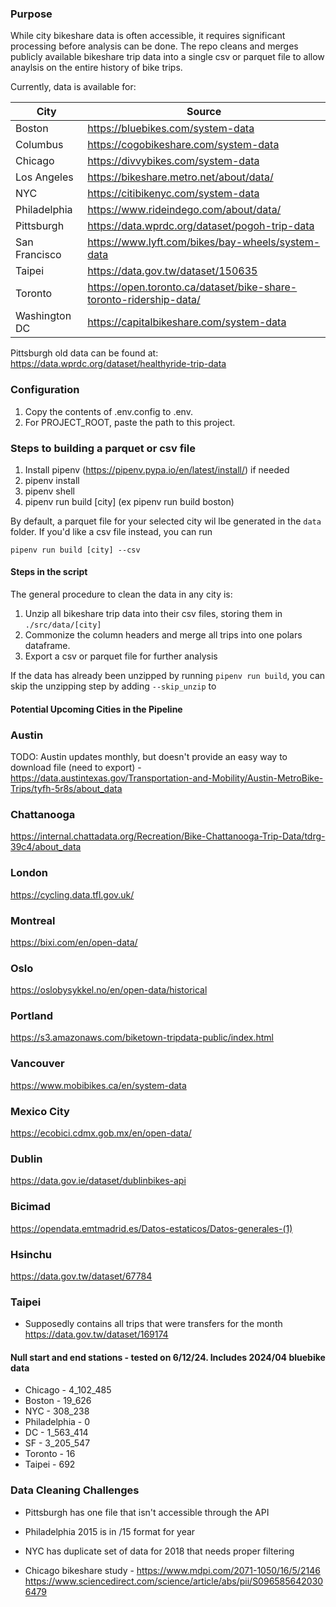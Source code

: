 ### Purpose

While city bikeshare data is often accessible, it requires significant processing before analysis can be done. The repo cleans and merges publicly available bikeshare trip data into a single csv or parquet file to allow anaylsis on the entire history of bike trips.

Currently, data is available for:

| City          | Source |
| -----------   | ----------- |
| Boston        | <https://bluebikes.com/system-data>  |
| Columbus      | <https://cogobikeshare.com/system-data> |
| Chicago       | <https://divvybikes.com/system-data> |
| Los Angeles   | <https://bikeshare.metro.net/about/data/> |
| NYC           | <https://citibikenyc.com/system-data> |
| Philadelphia  | <https://www.rideindego.com/about/data/> |
| Pittsburgh    | <https://data.wprdc.org/dataset/pogoh-trip-data> |
| San Francisco | <https://www.lyft.com/bikes/bay-wheels/system-data> |
| Taipei        | <https://data.gov.tw/dataset/150635> | 
| Toronto       | <https://open.toronto.ca/dataset/bike-share-toronto-ridership-data/> |
| Washington DC | <https://capitalbikeshare.com/system-data> | 

Pittsburgh old data can be found at: https://data.wprdc.org/dataset/healthyride-trip-data

### Configuration

1. Copy the contents of .env.config to .env. 
2. For PROJECT_ROOT, paste the path to this project. 

### Steps to building a parquet or csv file

1. Install pipenv (https://pipenv.pypa.io/en/latest/install/) if needed
2. pipenv install
3. pipenv shell
4. pipenv run build [city] (ex pipenv run build boston)

By default, a parquet file for your selected city wil lbe generated in the `data` folder. If you'd like a csv file instead, you can run 

```
pipenv run build [city] --csv
```

#### Steps in the script

The general procedure to clean the data in any city is:

1. Unzip all bikeshare trip data into their csv files, storing them in `./src/data/[city]`
2. Commonize the column headers and merge all trips into one polars dataframe.
3. Export a csv or parquet file for further analysis

If the data has already been unzipped by running `pipenv run build`, you can skip the unzipping step by adding `--skip_unzip` to

#### Potential Upcoming Cities in the Pipeline

### Austin
TODO: Austin updates monthly, but doesn't provide an easy way to download file (need to export) - https://data.austintexas.gov/Transportation-and-Mobility/Austin-MetroBike-Trips/tyfh-5r8s/about_data

### Chattanooga 
https://internal.chattadata.org/Recreation/Bike-Chattanooga-Trip-Data/tdrg-39c4/about_data

### London 
https://cycling.data.tfl.gov.uk/


### Montreal

https://bixi.com/en/open-data/

### Oslo

https://oslobysykkel.no/en/open-data/historical

### Portland

https://s3.amazonaws.com/biketown-tripdata-public/index.html

### Vancouver

https://www.mobibikes.ca/en/system-data

### Mexico City

https://ecobici.cdmx.gob.mx/en/open-data/

### Dublin

https://data.gov.ie/dataset/dublinbikes-api


### Bicimad

https://opendata.emtmadrid.es/Datos-estaticos/Datos-generales-(1)

### Hsinchu 

https://data.gov.tw/dataset/67784

### Taipei 

- Supposedly contains all trips that were transfers for the month
https://data.gov.tw/dataset/169174


#### Null start and end stations - tested on 6/12/24. Includes 2024/04 bluebike data
- Chicago - 4_102_485
- Boston - 19_626
- NYC - 308_238
- Philadelphia - 0
- DC - 1_563_414
- SF - 3_205_547
- Toronto - 16 
- Taipei - 692

### Data Cleaning Challenges

- Pittsburgh has one file that isn't accessible through the API


- Philadelphia 2015 is in /15 format for year

- NYC has duplicate set of data for 2018 that needs proper filtering

- Chicago bikeshare study - https://www.mdpi.com/2071-1050/16/5/2146
https://www.sciencedirect.com/science/article/abs/pii/S0965856420306479